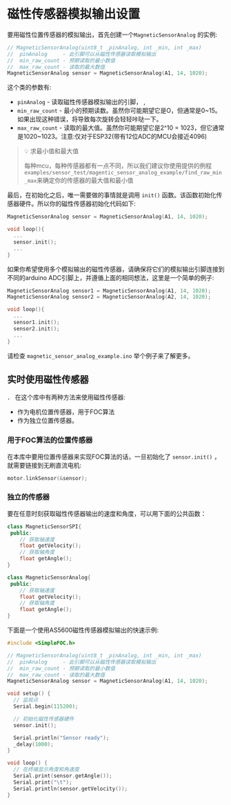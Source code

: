 

# 磁性传感器模拟输出设置

要用磁性位置传感器的模拟输出，首先创建一个`MagneticSensorAnalog` 的实例:

```cpp
// MagneticSensorAnalog(uint8_t _pinAnalog, int _min, int _max)
//  pinAnalog     - 此引脚可以从磁性传感器读取模拟输出
//  min_raw_count - 预期读取的最小数值
//  max_raw_count - 读取的最大数值  
MagneticSensorAnalog sensor = MagneticSensorAnalog(A1, 14, 1020);
```

这个类的参数有:
- `pinAnalog` - 读取磁性传感器模拟输出的引脚， , 
- `min_raw_count` - 最小的预期读数。虽然你可能期望它是O，但通常是0~15。如果出现这种错误，将导致每次旋转会轻轻咔哒一下。
- `max_raw_count` - 读取的最大值。虽然你可能期望它是2^10 = 1023，但它通常是1020~1023。注意:仅对于ESP32(带有12位ADC的MCU会接近4096)

<blockquote class="info"> <p class="heading"> 💡 求最小值和最大值</p>
每种mcu，每种传感器都有一点不同，所以我们建议你使用提供的例程 <code class="highlighter-rouge">examples/sensor_test/magentic_sensor_analog_example/find_raw_min_max</code>来确定你的传感器的最大值和最小值
</blockquote>


最后，在初始化之后，唯一需要做的事情就是调用 `init()` 函数。该函数初始化传感器硬件。所以你的磁性传感器初始化代码如下:

```cpp
MagneticSensorAnalog sensor = MagneticSensorAnalog(A1, 14, 1020);

void loop(){
  ...
  sensor.init();
  ...
}
```

如果你希望使用多个模拟输出的磁性传感器，请确保将它们的模拟输出引脚连接到不同的arduino  ADC引脚上，并遵循上面的相同想法，这里是一个简单的例子:

```cpp
MagneticSensorAnalog sensor1 = MagneticSensorAnalog(A1, 14, 1020);
MagneticSensorAnalog sensor2 = MagneticSensorAnalog(A2, 14, 1020);

void loop(){
  ...
  sensor1.init();
  sensor2.init();
  ...
}
```

请检查 `magnetic_sensor_analog_example.ino` 举个例子来了解更多。


## 实时使用磁性传感器

． 在这个库中有两种方法来使用磁性传感器:

- 作为电机位置传感器，用于FOC算法
- 作为独立位置传感器。

### 用于FOC算法的位置传感器

在本库中要用位置传感器来实现FOC算法的话，一旦初始化了 `sensor.init()` ，就需要链接到无刷直流电机:

```cpp
motor.linkSensor(&sensor);
```

### 独立的传感器

要在任意时刻获取磁性传感器输出的速度和角度，可以用下面的公共函数：

```cpp
class MagneticSensorSPI{
 public:
    // 获取轴速度
    float getVelocity();
  	// 获取轴角度
    float getAngle();
}
```

```cpp
class MagneticSensorAnalog{
 public:
    // 获取轴速度
    float getVelocity();
  	// 获取轴角度
    float getAngle();
}
```

下面是一个使用AS5600磁性传感器模拟输出的快速示例:

```cpp
#include <SimpleFOC.h>

// MagneticSensorAnalog(uint8_t _pinAnalog, int _min, int _max)
//  pinAnalog     - 此引脚可以从磁性传感器读取模拟输出
//  min_raw_count - 预期读取的最小数值 
//  max_raw_count - 读取的最大数值  
MagneticSensorAnalog sensor = MagneticSensorAnalog(A1, 14, 1020);

void setup() {
  // 监视点
  Serial.begin(115200);

  // 初始化磁性传感器硬件
  sensor.init();

  Serial.println("Sensor ready");
  _delay(1000);
}

void loop() {
  // 在终端显示角度和角速度
  Serial.print(sensor.getAngle());
  Serial.print("\t");
  Serial.println(sensor.getVelocity());
}
```